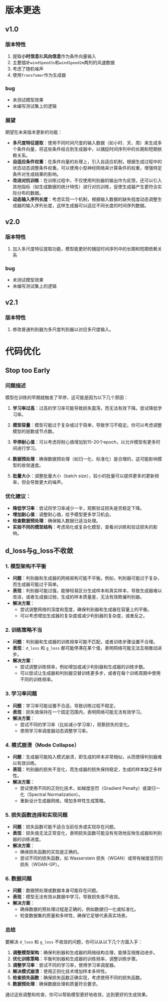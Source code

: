 # 版本更迭

## v1.0

### 版本特性

1. 提取**小时信息**和**风向信息**作为条件向量输入
2. 主要插补`windSpeed3s`和`windSpeed2m`两列的风速数据
3. 考虑了随机噪声
4. 使用`Transfomer`作为生成器

### bug

- 未测试模型效果
- 未编写测试集上的逻辑

### 展望

期望在未来版本更新的功能：

- **多尺度特征提取**：使用不同时间尺度的输入数据（如小时、天、周）来生成多个条件向量，将这些条件结合到生成器中，以捕捉时间序列中的长期和短期依赖关系。
- **自适应条件权重**：在条件向量的处理上，引入自适应机制，根据生成过程中的状态动态调整条件权重。可以使用小型神经网络来计算条件的权重，增强特定条件对生成结果的影响。
- **改进对抗训练**：在训练过程中，不仅使用判别器的输出作为反馈，还可以引入其他指标（如生成数据的统计特性）进行对抗训练，促使生成器产生更符合实际分布的数据。
- **动态输入序列长度**：考虑实现一个机制，根据输入数据的缺失程度动态调整生成器的输入序列长度，这样生成器可以适应不同长度的时间序列数据。

## v2.0

### 版本特性

1. 加入多尺度特征提取功能，模型能更好的捕捉时间序列中的长期和短期依赖关系

### bug

- 未测试模型效果
- 未编写测试集上的逻辑

## v2.1

### 版本特性

1. 修改普通判别器为多尺度判别器以对应多尺度输入。



# 代码优化
## Stop too Early

### 问题描述

模型在训练的早期就触发了早停，这可能是因为以下几个原因：

1. **学习率过高**：过高的学习率可能导致损失震荡，而无法有效下降。尝试降低学习率。

2. **模型容量**：模型可能过于复杂或过于简单，导致学习不稳定。你可以考虑调整模型的层数或节点数。

3. **早停耐心值**：可以考虑将耐心值增加到15-20个epoch，以允许模型有更多时间进行学习。

4. **数据预处理**：确保数据预处理（如归一化、标准化）是合理的，这可能影响模型的收敛速度。

5. **批量大小**：调整批量大小（batch size），较小的批量可以提供更多的更新频率，但会导致更大的噪声。

### 优化建议：
- **降低学习率**：尝试将学习率减少一半，观察验证损失是否稳定下降。
- **增加耐心值**：调整耐心值，给予模型更多学习机会。
- **检查数据预处理**：确保输入数据已适当处理。
- **实验不同的模型结构**：考虑简化或复杂化模型，查看对训练和验证损失的影响。

## d_loss与g_loss不收敛

### 1. **模型架构不平衡**

- **问题**：判别器和生成器的网络架构可能不平衡。例如，判别器可能过于复杂，而生成器可能过于简单。
- **表现**：判别器可能过强，能够轻易区分生成样本和真实样本，导致生成器难以改进，或者生成器过弱，生成的样本质量差，无法有效欺骗判别器。
- **解决方案**：
  - 尝试调整网络的深度和宽度，确保判别器和生成器在容量上的平衡。
  - 可以考虑增加生成器的复杂度或减少判别器的复杂度，或者反之。

### 2. **训练策略不当**

- **问题**：判别器和生成器的训练频率可能不匹配，或者训练步骤设置不合理。
- **表现**：`d_loss` 和 `g_loss` 都可能停滞在某个值，表明网络可能无法互相推动进步。
- **解决方案**：
  - 尝试调整训练频率，例如增加或减少判别器和生成器的训练步数。
  - 可以尝试让生成器和判别器交替训练更多步，或者在每个训练周期中使用不同的训练频率。

### 3. **学习率问题**

- **问题**：学习率可能设置不合适，导致训练过程不稳定。
- **表现**：损失值保持在一个固定范围内，表明网络可能无法有效学习。
- **解决方案**：
  - 尝试不同的学习率（比如减小学习率），观察损失的变化。
  - 使用学习率调度器动态调整学习率。

### 4. **模式崩溃（Mode Collapse）**

- **问题**：生成器可能陷入模式崩溃，即生成的样本非常相似，从而使得判别器难以有效训练。
- **表现**：判别器的损失不变化，而生成器的损失保持稳定，生成的样本缺乏多样性。
- **解决方案**：
  - 尝试使用不同的正则化技术，如梯度惩罚（Gradient Penalty）或谱归一化（Spectral Normalization）。
  - 重新设计生成器网络，增加多样性生成策略。

### 5. **损失函数选择和实现问题**

- **问题**：损失函数可能不适合当前任务或实现存在问题。
- **表现**：损失值无法正常变化，表明损失函数可能没有有效地反映生成器和判别器的训练进度。
- **解决方案**：
  - 确保损失函数的实现是正确的。
  - 尝试不同的损失函数，如 Wasserstein 损失（WGAN）或带有梯度惩罚的损失（WGAN-GP）。

### 6. **数据问题**

- **问题**：数据预处理或数据本身可能存在问题。
- **表现**：模型无法有效从数据中学习，导致损失值不收敛。
- **解决方案**：
  - 确保数据的预处理过程是正确的，例如数据归一化或标准化。
  - 检查数据集的质量和多样性，确保它足够代表真实场景。

### 总结

要解决 `d_loss` 和 `g_loss` 不收敛的问题，你可以从以下几个方面入手：

1. **调整模型架构**：确保判别器和生成器的网络结构合理，能够互相推动进步。
2. **优化训练策略**：平衡判别器和生成器的训练频率，调整训练步骤。
3. **调整学习率**：尝试不同的学习率，使用学习率调度器。
4. **解决模式崩溃**：使用正则化技术增加样本多样性。
5. **检查损失函数**：确保损失函数正确实现，考虑使用不同的损失函数。
6. **数据预处理**：确保数据处理和质量符合要求。

通过这些调整和检查，你可以帮助模型更好地收敛，达到更好的生成效果。
